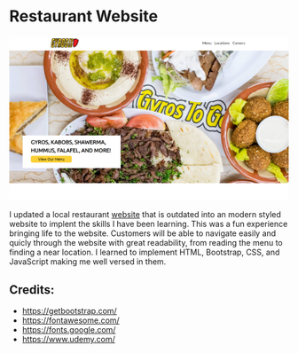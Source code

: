 # Restaurant Website


[![screenshot](gyrostogo.png)](https://dyanar.github.io/GyrosToGoResturantWesbite/)

I updated a local restaurant [website](http://www.gyrostogo1.com/) that is outdated into an modern styled website to implent the skills I have been learning. This was a fun experience bringing life to the website. Customers will be able to navigate easily and quicly through the website with great readability, from reading the menu to finding a near location. I learned to implement HTML, Bootstrap, CSS, and JavaScript making me well versed in them. 



## Credits:

- https://getbootstrap.com/
- https://fontawesome.com/
- https://fonts.google.com/
- https://www.udemy.com/
